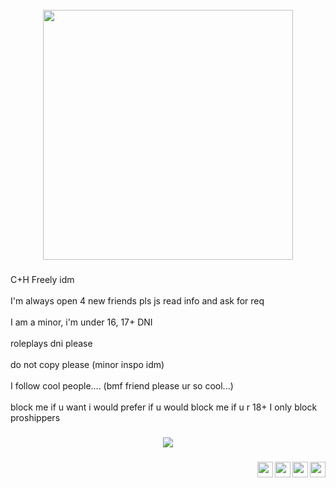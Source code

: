 <br clear="both">

<div align="center">
  <img height="400" src="https://img.playbook.com/SH0HvDKSKDvpZS89A_CJiZuV3Cijo7C80ymCVe2wLuo/Z3M6Ly9wbGF5Ym9v/ay1hc3NldHMtcHVi/bGljL2QyNmYzNjJi/LTQ0M2MtNDNmYy05/OGM1LTllMTQ1ZjRl/YWFmYQ"  />
</div>

###

<p align="left">C+H Freely idm<br><br>I'm always open 4 new friends pls js read info and ask for req<br><br>I am a minor, i'm under 16, 17+ DNI<br><br>roleplays dni please<br><br>do not copy please (minor inspo idm)<br><br>I follow cool people.... (bmf friend please ur so cool...)<br><br>block me if u want i would prefer if u would block me if u r 18+ I only block proshippers</p>

###

<div align="center">
  <img src="https://visitor-badge.laobi.icu/badge?page_id=Morgio.Morgio&left_color=black&right_color=darkred&left_text=cool%20people"  />
</div>

###

<img align="right" height="25" src="https://64.media.tumblr.com/a995968e1b0a942224d69e9cc70950b5/7edbd016635ef3d8-0e/s250x400/6b456339d33d95bcaa06e43581c058f1c8c35ee3.gifv"  />

###

<img align="right" height="25" src="https://64.media.tumblr.com/63b433dfef21799cfd34fef14d9057ba/4fdd7292ae378a58-5a/s250x400/14456df46c24bb45e334031a20743cf351396d42.gifv"  />

###

<img align="right" height="25" src="https://64.media.tumblr.com/03f3108b05829c00fa870d3712cbb6c3/150050ef62aeb4f9-b8/s250x400/e92243b3baa1b7629bc6c01cac92c10b329a96ae.gifv"  />

###

<img align="right" height="25" src="https://64.media.tumblr.com/d1a3023bc88c3839cb4221dc1b89882e/858fba5bea03910f-ab/s400x600/08bdceae430016f2140ea5fcfc876483fe8052b5.gifv"  />

###
